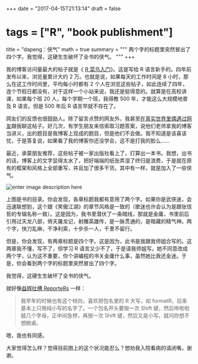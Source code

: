 +++
date = "2017-04-15T21:13:14"
draft = false
# tags = ["R", "book publishment"]
title = "dapeng：侠气"
math = true
summary = """
两个字的标题里突然冒出了四个字。我觉得，这硬生生破坏了全书的侠气。
"""
+++

我的博客访问量最大的帖子就是《 [R 菜鸟入门](http://dapengde.com/r4dummies)》。这是写给 R 语言新手的。四年前发布以来，浏览量累计大约 2 万。也就是说，如果每天的工作时间是 8 小时，那么在这工作时间里，平均每小时都有 2 个人在浏览这些帖子，如此连续了四年，连个节假日都没有，对于这样一个小站来说，我还是挺得意的。就算是在高校讲课，如果每个班 20 人，每个学期一个班，我得教 500 年，才能这么大规模地普及 R 语言。但是 500 年后 R 语言早就不存在了。

网友们的反馈也很鼓励人。除了留言点赞的网友外，我甚至[在真实世界里偶遇过网友](http://dapengde.com/archives/18994)跟我聊这帖子。好几次，有学生朋友来信索取习题答案，说他们老师拿我的博客当讲义，出的题目是我博客上现成的题目，但是他们不会做。我不知道是该喜该忧，于是答复说，如果看了我的博客你还没学会，这不是打我的脸么……

最近，承蒙朋友推荐，这些帖子被一家出版社看上了，打算出一本书。我想，出书的话，博客上的文字显得太水了，把好端端的纸张弄湿了终归是浪费，于是就在原有的框架和风格上全部重写，并且加了很多干货。其中有一样，就是加入了一些侠气。

![enter image description here](http://dapengde.com/wp-content/uploads/2017/04/xajh.jpg)

上图是书的目录。你会发现，各章标题我都有意用了两个字。如果你是武侠迷，会迅速联想到，这个跟《笑傲江湖》的章节风格是一致的（歌迷也许会认为是跟张信哲的专辑名称一致）。这是因为，我书里潜伏了一条暗线，那就是金庸，书里前后引用过天龙八部，倚天屠龙记，射雕英雄传，是一脉贯通的，是暗藏的精气神。两个字，快刀乱麻，干净利索，十步杀一人，千里不留行。

但是，你会发现，有两章标题是四个字。这是因为，此书是我跟我师姐合写的。这两章我不懂，写不了，但学习 R 语言又少不了，于是请我师姐写。她不同意改成两个字，认为这不重要，你个讲编程的书关金庸什么事，虽然她比我还金迷。于是，你会看到两个字的标题里突然冒出了四个字。

我觉得，这硬生生破坏了全书的侠气。

就好像[益辉吐槽 ReporteRs](https://yihui.name/cn/2017/04/r-markdown-office/) 一样：

> 我早年的时候也有这个倾向，喜欢把包名里的 R 大写，如 formatR，后来基本上只用纯小写的名字了。一个包名开头要按一次 Shift 键，然后哗啦啦敲几个字母，正中间急停，再按一次 Shift 键，然后又是小写。就问你想不想掀桌。

嗯，我也有同感。

大家觉得怎么样？觉得目前图上的这个状况能忍么？想劝我入院看病的请闭嘴，谢谢。

